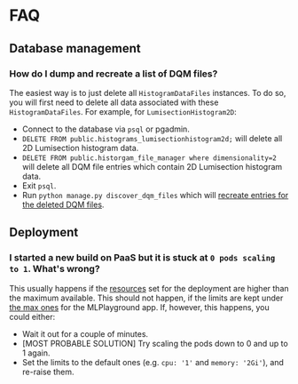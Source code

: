# FAQ

## Database management

### How do I dump and recreate a list of DQM files?

The easiest way is to just delete all `HistogramDataFiles` instances. To do so, 
you will first need to delete all data associated with these `HistogramDataFiles`.
For example, for `LumisectionHistogram2D`:

- Connect to the database via `psql` or pgadmin.
- `DELETE FROM public.histograms_lumisectionhistogram2d;` will delete
  all 2D Lumisection histogram data.
- `DELETE FROM public.historgam_file_manager where dimensionality=2` will
  delete all DQM file entries which contain 2D Lumisection histogram data.
- Exit `psql`.
- Run `python manage.py discover_dqm_files` which will
[recreate entries for the deleted DQM files](apps/histogram_file_manager/management.md).


## Deployment

### I started a new build on PaaS but it is stuck at `0 pods scaling to 1`. What's wrong?

This usually happens if the [resources](../general/openshift/resources.md)
set for the deployment are higher than the maximum available. This should not happen,
if the limits are kept under [the max ones](deploying/deployments.md#paas-resource-limits) for the MLPlayground app.
If, however, this happens, you could either:

- Wait it out for a couple of minutes.
- [MOST PROBABLE SOLUTION] Try scaling the pods down to 0 and up to 1 again.
- Set the limits to the default ones (e.g. `cpu: '1'` and `memory: '2Gi'`), and re-raise them.

